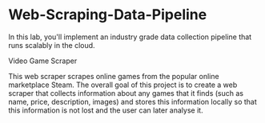 # Web-Scraping-Data-Pipeline
In this lab, you'll implement an industry grade data collection pipeline that runs scalably in the cloud.

Video Game Scraper

This web scraper scrapes online games from the popular online marketplace Steam. The overall goal of this project is to create a web scraper that collects information about any games that it finds (such as name, price, description, images) and stores this information locally so that this information is not lost and the user can later analyse it.  
